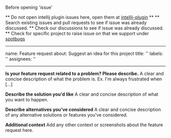 Before opening 'issue'

** Do not open intellij plugin issues here, open them at [intellij-plugin](https://github.com/JetBrains/spotbugs-intellij-plugin) **
** Search existing issues and pull requests to see if issue was already discussed.
** Check our discussions to see if issue was already discussed.
** Check for specific project to raise issue on that we support under [spotbugs](https://github.com/spotbugs)

---
name: Feature request
about: Suggest an idea for this project
title: ''
labels: ''
assignees: ''

---

**Is your feature request related to a problem? Please describe.**
A clear and concise description of what the problem is. Ex. I'm always frustrated when [...]

**Describe the solution you'd like**
A clear and concise description of what you want to happen.

**Describe alternatives you've considered**
A clear and concise description of any alternative solutions or features you've considered.

**Additional context**
Add any other context or screenshots about the feature request here.
